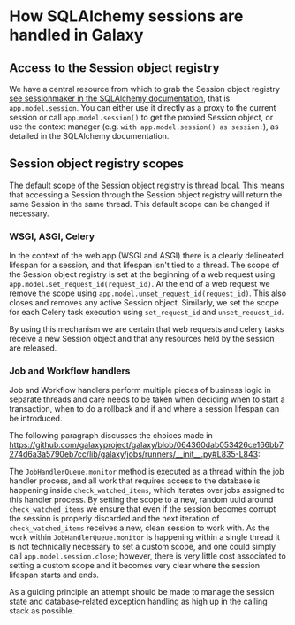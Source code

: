 # How SQLAlchemy sessions are handled in Galaxy

## Access to the Session object registry

We have a central resource from which to grab the Session object registry [see sessionmaker in the SQLAlchemy documentation](https://docs.sqlalchemy.org/en/20/orm/session_api.html#sqlalchemy.orm.sessionmaker), that is `app.model.session`.
You can either use it directly as a proxy to the current session or call `app.model.session()` to get the proxied Session object, or use the context manager (e.g. `with app.model.session() as session:`), as detailed in the SQLAlchemy documentation.

## Session object registry scopes

The default scope of the Session object registry is [thread local](https://docs.sqlalchemy.org/en/20/orm/contextual.html#thread-local-scope). This means that accessing a Session through the Session object registry will return the same Session in the same thread. This default scope can be changed if necessary.

### WSGI, ASGI, Celery

In the context of the web app (WSGI and ASGI) there is a clearly delineated lifespan for a session, and that lifespan isn't tied to a thread. The scope of the Session object registry is set at the beginning of a web request using `app.model.set_request_id(request_id)`. At the end of a web request we remove the scope using `app.model.unset_request_id(request_id)`. This also closes and removes any active Session object. Similarly, we set the scope for each Celery task execution using `set_request_id` and `unset_request_id`.

By using this mechanism we are certain that web requests and celery tasks receive a new Session object and that any resources held by the session are released.

### Job and Workflow handlers

Job and Workflow handlers perform multiple pieces of business logic in separate threads and care needs to be taken when deciding when to start a transaction, when to do a rollback and if and where a session lifespan can be introduced.

The following paragraph discusses the choices made in <https://github.com/galaxyproject/galaxy/blob/064360dab053426ce166bb7274d6a3a5790eb7cc/lib/galaxy/jobs/runners/__init__.py#L835-L843>:

The `JobHandlerQueue.monitor` method is executed as a thread within the job handler process,
and all work that requires access to the database is happening inside `check_watched_items`,
which iterates over jobs assigned to this handler process. By setting the scope to a new,
random uuid around `check_watched_items` we ensure that even if the session becomes corrupt
the session is properly discarded and the next iteration of `check_watched_items` receives
a new, clean session to work with. As the work within `JobHandlerQueue.monitor` is happening within a single thread it is not technically necessary to set a custom scope, and one could simply call `app.model.session.close`; however, there is very little cost associated to setting a custom scope and it becomes very clear
where the session lifespan starts and ends.

As a guiding principle an attempt should be made to manage the session state and database-related exception handling as high up in the calling stack as possible.

